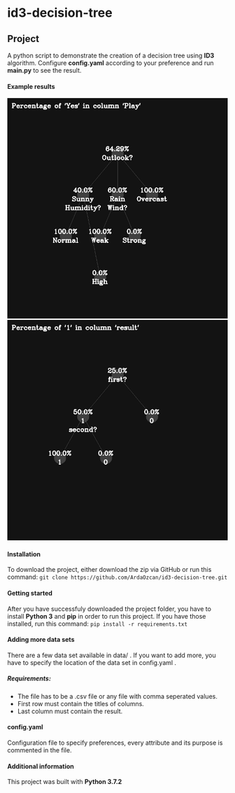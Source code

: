 # id3-decision-tree
## Project
A python script to demonstrate the creation of a decision tree using **ID3** algorithm.
Configure **config.yaml** according to your preference and run **main.py** to see the result.
#### Example results
![alt text](examples/play_data.jpg)
![alt text](examples/and_gate.jpg)

#### Installation

To download the project, either download the zip via GitHub or run this command:
`git clone https://github.com/ArdaOzcan/id3-decision-tree.git`

#### Getting started
After you have successfuly downloaded the project folder, you have to install **Python 3** and **pip** in order to run this project. If you have those installed, run this command:
`pip install -r requirements.txt`

#### Adding more data sets
There are a few data set available in data/ . If you want to add more, you  have to specify the location of the data set in config.yaml .
##### Requirements:
- The file has to be a .csv file or any file with comma seperated values.
- First row must contain the titles of columns.
- Last column must contain the result.

#### config.yaml
Configuration file to specify preferences, every attribute and its purpose is commented in the file.

#### Additional information
This project was built with **Python 3.7.2**